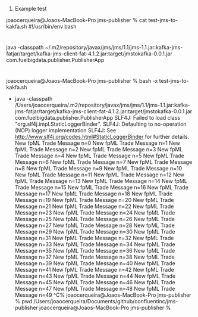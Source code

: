 

 1. Example test


joaocerqueira@Joaos-MacBook-Pro jms-publisher % cat test-jms-to-kakfa.sh 
#!/usr/bin/env bash
#
java -classpath ~/.m2/repository/javax/jms/jms/1.1/jms-1.1.jar:kafka-jms-fatjar/target/kafka-jms-client-fat-4.1.2.jar:target/jmstokafka-0.0.1.jar com.fuelbigdata.publisher.PublisherApp
#
joaocerqueira@Joaos-MacBook-Pro jms-publisher % bash -x test-jms-to-kakfa.sh 
+ java -classpath /Users/joaocerqueira/.m2/repository/javax/jms/jms/1.1/jms-1.1.jar:kafka-jms-fatjar/target/kafka-jms-client-fat-4.1.2.jar:target/jmstokafka-0.0.1.jar com.fuelbigdata.publisher.PublisherApp
SLF4J: Failed to load class "org.slf4j.impl.StaticLoggerBinder".
SLF4J: Defaulting to no-operation (NOP) logger implementation
SLF4J: See http://www.slf4j.org/codes.html#StaticLoggerBinder for further details.
New fpML Trade Message n=0
New fpML Trade Message n=1
New fpML Trade Message n=2
New fpML Trade Message n=3
New fpML Trade Message n=4
New fpML Trade Message n=5
New fpML Trade Message n=6
New fpML Trade Message n=7
New fpML Trade Message n=8
New fpML Trade Message n=9
New fpML Trade Message n=10
New fpML Trade Message n=11
New fpML Trade Message n=12
New fpML Trade Message n=13
New fpML Trade Message n=14
New fpML Trade Message n=15
New fpML Trade Message n=16
New fpML Trade Message n=17
New fpML Trade Message n=18
New fpML Trade Message n=19
New fpML Trade Message n=20
New fpML Trade Message n=21
New fpML Trade Message n=22
New fpML Trade Message n=23
New fpML Trade Message n=24
New fpML Trade Message n=25
New fpML Trade Message n=26
New fpML Trade Message n=27
New fpML Trade Message n=28
New fpML Trade Message n=29
New fpML Trade Message n=30
New fpML Trade Message n=31
New fpML Trade Message n=32
New fpML Trade Message n=33
New fpML Trade Message n=34
New fpML Trade Message n=35
New fpML Trade Message n=36
New fpML Trade Message n=37
New fpML Trade Message n=38
New fpML Trade Message n=39
New fpML Trade Message n=40
New fpML Trade Message n=41
New fpML Trade Message n=42
New fpML Trade Message n=43
New fpML Trade Message n=44
New fpML Trade Message n=45
New fpML Trade Message n=46
New fpML Trade Message n=47
New fpML Trade Message n=48
New fpML Trade Message n=49
^C%                                                                                                                                                                                                                                                                   joaocerqueira@Joaos-MacBook-Pro jms-publisher % pwd
/Users/joaocerqueira/Documents/github/confluentinc/jms-publisher
joaocerqueira@Joaos-MacBook-Pro jms-publisher %

